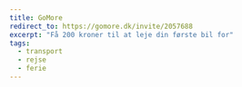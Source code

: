 ```yaml
---
title: GoMore
redirect_to: https://gomore.dk/invite/2057688
excerpt: "Få 200 kroner til at leje din første bil for"
tags:
  - transport
  - rejse
  - ferie
---
```

